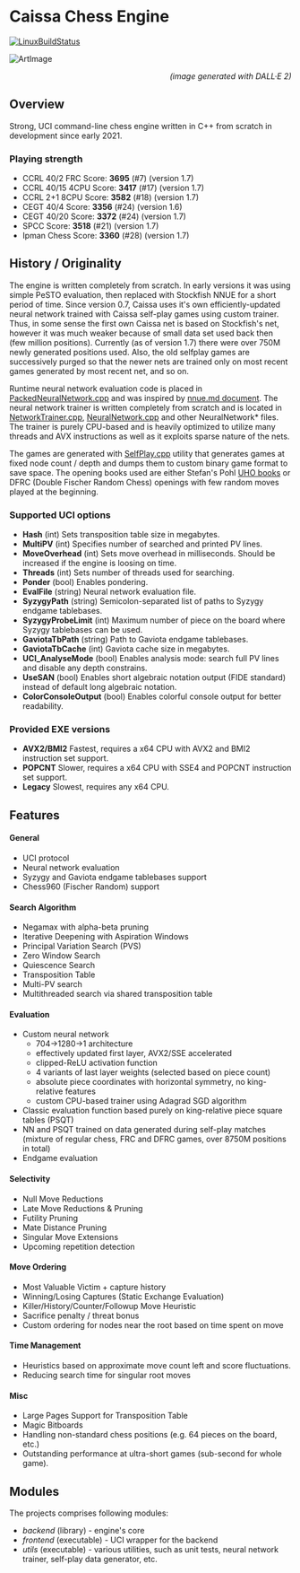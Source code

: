# Caissa Chess Engine

[![LinuxBuildStatus](https://github.com/Witek902/Caissa/workflows/Linux/badge.svg)](https://github.com/Witek902/Caissa/actions/workflows/linux.yml)

![ArtImage](https://user-images.githubusercontent.com/5882734/193368109-abce432b-85e9-4f11-bb3c-57fd3d27db22.jpg?raw=true)
<p style='text-align: right;'><em>(image generated with DALL·E 2)</em></p>

## Overview

Strong, UCI command-line chess engine written in C++ from scratch in development since early 2021.

### Playing strength

* CCRL 40/2 FRC Score: **3695** (#7) (version 1.7)
* CCRL 40/15 4CPU Score: **3417** (#17) (version 1.7)
* CCRL 2+1 8CPU Score: **3582** (#18) (version 1.7)
* CEGT 40/4 Score: **3356** (#24) (version 1.6)
* CEGT 40/20 Score: **3372** (#24) (version 1.7)
* SPCC Score: **3518** (#21) (version 1.7)
* Ipman Chess Score: **3360** (#28) (version 1.7)

## History / Originality

The engine is written completely from scratch. In early versions it was using simple PeSTO evaluation, then replaced with Stockfish NNUE for a short period of time. Since version 0.7, Caissa uses it's own efficiently-updated neural network trained with Caissa self-play games using custom trainer. Thus, in some sense the first own Caissa net is based on Stockfish's net, however it was much weaker because of small data set used back then (few million positions). Currently (as of version 1.7) there were over 750M newly generated positions used. Also, the old selfplay games are successively purged so that the newer nets are trained only on most recent games generated by most recent net, and so on.

Runtime neural network evaluation code is placed in [PackedNeuralNetwork.cpp](https://github.com/Witek902/Caissa/blob/devel/src/backend/PackedNeuralNetwork.cpp) and was inspired by [nnue.md document](https://github.com/glinscott/nnue-pytorch/blob/master/docs/nnue.md). The neural network trainer is written completely from scratch and is located in [NetworkTrainer.cpp](https://github.com/Witek902/Caissa/blob/devel/src/utils/NetworkTrainer.cpp), [NeuralNetwork.cpp](https://github.com/Witek902/Caissa/blob/devel/src/utils/NeuralNetwork.cpp) and other NeuralNetwork* files. The trainer is purely CPU-based and is heavily optimized to utilize many threads and AVX instructions as well as it exploits sparse nature of the nets.

The games are generated with [SelfPlay.cpp](https://github.com/Witek902/Caissa/blob/devel/src/utils/SelfPlay.cpp) utility that generates games at fixed node count / depth and dumps them to custom binary game format to save space. The opening books used are either Stefan's Pohl [UHO books](https://www.sp-cc.de/uho_2022.htm) or DFRC (Double Fischer Random Chess) openings with few random moves played at the beginning.

### Supported UCI options

* **Hash** (int) Sets transposition table size in megabytes.
* **MultiPV** (int) Specifies number of searched and printed PV lines.
* **MoveOverhead** (int) Sets move overhead in milliseconds. Should be increased if the engine is loosing on time.
* **Threads** (int) Sets number of threads used for searching.
* **Ponder** (bool) Enables pondering.
* **EvalFile** (string) Neural network evaluation file.
* **SyzygyPath** (string) Semicolon-separated list of paths to Syzygy endgame tablebases.
* **SyzygyProbeLimit** (int) Maximum number of piece on the board where Syzygy tablebases can be used.
* **GaviotaTbPath** (string) Path to Gaviota endgame tablebases.
* **GaviotaTbCache** (int) Gaviota cache size in megabytes.
* **UCI_AnalyseMode** (bool) Enables analysis mode: search full PV lines and disable any depth constrains.
* **UseSAN** (bool) Enables short algebraic notation output (FIDE standard) instead of default long algebraic notation.
* **ColorConsoleOutput** (bool) Enables colorful console output for better readability.


### Provided EXE versions

* **AVX2/BMI2** Fastest, requires a x64 CPU with AVX2 and BMI2 instruction set support.
* **POPCNT** Slower, requires a x64 CPU with SSE4 and POPCNT instruction set support.
* **Legacy** Slowest, requires any x64 CPU.


## Features

#### General
* UCI protocol
* Neural network evaluation
* Syzygy and Gaviota endgame tablebases support
* Chess960 (Fischer Random) support

#### Search Algorithm
* Negamax with alpha-beta pruning
* Iterative Deepening with Aspiration Windows
* Principal Variation Search (PVS)
* Zero Window Search
* Quiescence Search
* Transposition Table
* Multi-PV search
* Multithreaded search via shared transposition table

#### Evaluation
* Custom neural network
  * 704&rarr;1280&rarr;1 architecture
  * effectively updated first layer, AVX2/SSE accelerated
  * clipped-ReLU activation function
  * 4 variants of last layer weights (selected based on piece count)
  * absolute piece coordinates with horizontal symmetry, no king-relative features
  * custom CPU-based trainer using Adagrad SGD algorithm
* Classic evaluation function based purely on king-relative piece square tables (PSQT)
* NN and PSQT trained on data generated during self-play matches (mixture of regular chess, FRC and DFRC games, over 8750M positions in total)
* Endgame evaluation

#### Selectivity
* Null Move Reductions
* Late Move Reductions & Pruning
* Futility Pruning
* Mate Distance Pruning
* Singular Move Extensions
* Upcoming repetition detection

#### Move Ordering
* Most Valuable Victim + capture history
* Winning/Losing Captures (Static Exchange Evaluation)
* Killer/History/Counter/Followup Move Heuristic
* Sacrifice penalty / threat bonus
* Custom ordering for nodes near the root based on time spent on move

#### Time Management
* Heuristics based on approximate move count left and score fluctuations.
* Reducing search time for singular root moves

#### Misc
* Large Pages Support for Transposition Table
* Magic Bitboards
* Handling non-standard chess positions (e.g. 64 pieces on the board, etc.)
* Outstanding performance at ultra-short games (sub-second for whole game).

## Modules

The projects comprises following modules:
  * _backend_ (library) - engine's core
  * _frontend_ (executable) - UCI wrapper for the backend
  * _utils_ (executable) - various utilities, such as unit tests, neural network trainer, self-play data generator, etc.
